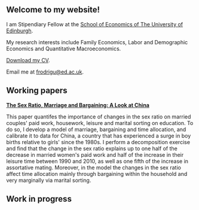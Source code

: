 ## Welcome to my website!

I am Stipendiary Fellow at the [School of Economics of The University of Edinburgh](https://www.ed.ac.uk/economics).

My research interests include Family Economics, Labor and Demographic Economics and Quantitative Macroeconomics.

[Download my CV](<frarodri.github.io/CV/Academic CV.pdf>).

Email me at [frodrigu@ed.ac.uk](mailto:frodrigu@ed.ac.uk).

## Working papers

**[The Sex Ratio, Marriage and Bargaining: A Look at China](https://github.com/frarodri/Sex_ratio_marriage_bargaining_China/blob/main/Paper/The%20Sex%20Ratio%2C%20Marriage%20and%20Bargaining%20A%20Look%20at%20China.pdf?raw=true)**

This paper quantifes the importance of changes in the sex ratio on married couples' paid work, housework, leisure and marital sorting on education. To do so, I develop a model of marriage, bargaining and time allocation, and calibrate it to data for China, a country that has experienced a surge in boy births relative to girls' since the 1980s. I perform a decomposition exercise and find that the change in the sex ratio explains up to one half of the decrease in married women's paid work and half of the increase in their leisure time between 1990 and 2010, as well as one fifth of the increase in assortative mating. Moreover, in the model the changes in the sex ratio affect time allocation mainly through bargaining within the household and very marginally via marital sorting.

## Work in progress
